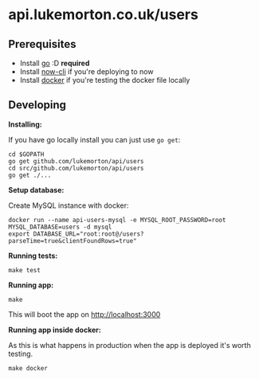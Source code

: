 # api.lukemorton.co.uk/users

## Prerequisites

- Install [go](https://golang.org/dl/) :D **required**
- Install [now-cli](https://github.com/zeit/now-cli/) if you're deploying to now
- Install [docker](https://www.docker.com/products/overview#/install_the_platform) if you're testing the docker file locally

## Developing

**Installing:**

If you have go locally install you can just use `go get`:

```
cd $GOPATH
go get github.com/lukemorton/api/users
cd src/github.com/lukemorton/api/users
go get ./...
```

**Setup database:**

Create MySQL instance with docker:

```
docker run --name api-users-mysql -e MYSQL_ROOT_PASSWORD=root MYSQL_DATABASE=users -d mysql
export DATABASE_URL="root:root@/users?parseTime=true&clientFoundRows=true"
```

**Running tests:**

```
make test
```

**Running app:**

```
make
```

This will boot the app on [http://localhost:3000](http://localhost:3000)

**Running app inside docker:**

As this is what happens in production when the app is deployed it's worth testing.

```
make docker
```
